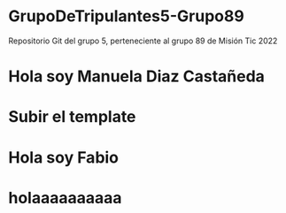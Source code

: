 # GrupoDeTripulantes5-Grupo89
Repositorio Git del grupo 5, perteneciente al grupo 89 de Misión Tic 2022
# Hola soy Manuela Diaz Castañeda
# Subir el template

# Hola soy Fabio

# holaaaaaaaaaa